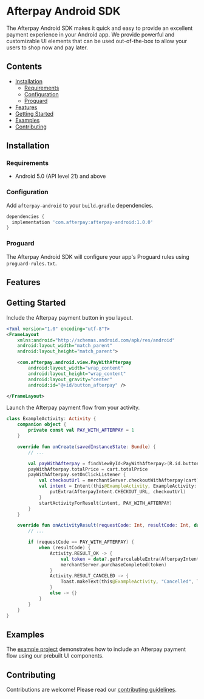 # Afterpay Android SDK

The Afterpay Android SDK makes it quick and easy to provide an excellent payment experience in your Android app. We provide powerful and customizable UI elements that can be used out-of-the-box to allow your users to shop now and pay later.

## Contents

- [Installation](#installation)
  - [Requirements](#requirements)
  - [Configuration](#configuration)
  - [Proguard](#proguard)
- [Features](#features)
- [Getting Started](#getting-started)
- [Examples](#examples)
- [Contributing](#contributing)

## Installation

### Requirements

- Android 5.0 (API level 21) and above

### Configuration

Add `afterpay-android` to your `build.gradle` dependencies.

```gradle
dependencies {
  implementation 'com.afterpay:afterpay-android:1.0.0'
}
```

### Proguard

The Afterpay Android SDK will configure your app's Proguard rules using `proguard-rules.txt`.

## Features

## Getting Started

Include the Afterpay payment button in you layout.

```xml
<?xml version="1.0" encoding="utf-8"?>
<FrameLayout
    xmlns:android="http://schemas.android.com/apk/res/android"
    android:layout_width="match_parent"
    android:layout_height="match_parent">

    <com.afterpay.android.view.PayWithAfterpay
        android:layout_width="wrap_content"
        android:layout_height="wrap_content"
        android:layout_gravity="center"
        android:id="@+id/button_afterpay" />

</FrameLayout>
```

Launch the Afterpay payment flow from your activity.

```kotlin
class ExampleActivity: Activity {
    companion object {
        private const val PAY_WITH_AFTERPAY = 1
    }

    override fun onCreate(savedInstanceState: Bundle) {
        // ...

        val payWithAfterpay = findViewById<PayWithAfterpay>(R.id.button_afterpay)
        payWithAfterpay.totalPrice = cart.totalPrice
        payWithAfterpay.setOnClickListener {
            val checkoutUrl = merchantServer.checkoutWithAfterpay(cart)
            val intent = Intent(this@ExampleActivity, ExampleActivity::class.java).apply {
                putExtra(AfterpayIntent.CHECKOUT_URL, checkoutUrl)
            }
            startActivityForResult(intent, PAY_WITH_AFTERPAY)
        }
    }

    override fun onActivityResult(requestCode: Int, resultCode: Int, data: Intent?) {
        // ...

        if (requestCode == PAY_WITH_AFTERPAY) {
            when (resultCode) {
                Activity.RESULT_OK -> {
                    val token = data?.getParcelableExtra(AfterpayIntent.CHECKOUT_TOKEN)
                    merchantServer.purchaseCompleted(token)
                }
                Activity.RESULT_CANCELED -> {
                    Toast.makeText(this@ExampleActivity, "Cancelled", Toast.LENGTH_SHORT).show()
                }
                else -> {}
            }
        }
    }
}
```

## Examples

The [example project](./example) demonstrates how to include an Afterpay payment flow using our prebuilt UI components.

## Contributing

Contributions are welcome! Please read our [contributing guidelines](./CONTRIBUTING.md).
